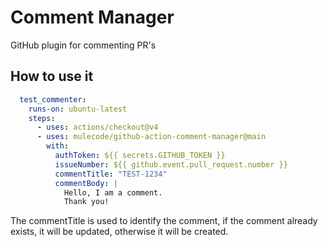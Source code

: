 # Comment Manager

GitHub plugin for commenting PR's

## How to use it

```yaml
  test_commenter:
    runs-on: ubuntu-latest
    steps:
      - uses: actions/checkout@v4
      - uses: mulecode/github-action-comment-manager@main
        with:
          authToken: ${{ secrets.GITHUB_TOKEN }}
          issueNumber: ${{ github.event.pull_request.number }}
          commentTitle: "TEST-1234"
          commentBody: |
            Hello, I am a comment.
            Thank you!
```

The commentTitle is used to identify the comment,
if the comment already exists, it will be updated, otherwise it will be created.
